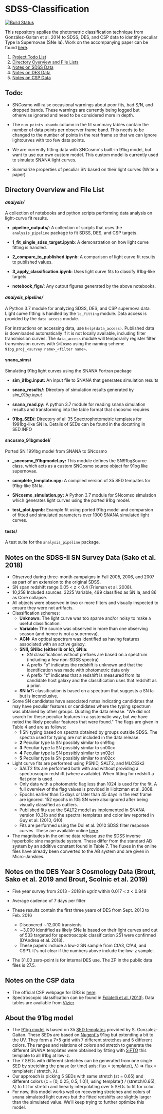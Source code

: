 # SDSS-Classification

  [![Build Status](https://travis-ci.com/mwvgroup/SDSS-Classification.svg?token=MKWwaqNeMpyaNQ2HGxM7&branch=master)](https://travis-ci.com/mwvgroup/SDSS-Classification)

This repository applies the photometric classification technique from González-Gaitan et al. 2014 to SDSS, DES, and CSP data to identify peculiar Type Ia Supernovae (SNe Ia).  Work on the accompanying paper can be found [here](https://github.com/mwvgroup/91bg_paper).

1. [Project Todo List](#todo)
1. [Directory Overview and File Lists](#directory-overview-and-file-lists)
1. [Notes on SDSS Data](#notes-on-the-sdss-ii-sn-survey-data-sako-et-al-2018)
1. [Notes on DES Data](#notes-on-the-des-year-3-cosmology-data-brout-sako-et-al-2019-and-brout-scolnic-et-al-2019)
1. [Notes on CSP Data](#notes-on-the-csp-data)



## Todo:

- SNCosmo will raise occasional warnings about poor fits, bad S/N, and dropped bands. These warnings are currently being logged but otherwise ignored and need to be considered more in depth.

- The `num_points_<band>` column in the fit summary tables contain the number of data points per observer frame band. This needs to be changed to the number of points in the rest frame so that we can ignore lightcurves with too few data points.

- We are currently fitting data with SNCosmo's built-in 91bg model, but want to use our own custom model. This custom model is currently used to simulate SNANA light curves.

- Summarize properties of peculiar SN based on their light curves (Write a paper)



## Directory Overview and File List

#### *analysis/*

  A collection of notebooks and python scripts performing data analysis on light-curve fit results.

- **pipeline_outputs/**: A collection of scripts that uses the `analysis_pipeline` package to fit SDSS, DES, and CSP targets.

- **1_fit_single_sdss_target.ipynb**: A demonstration on how light curve fitting is handled.

- **2_compare_to_published.ipynb**: A comparison of light curve fit results to published values.

- **3_apply_classification.ipynb**: Uses light curve fits to classify 91bg-like targets.

- **notebook_figs/**: Any output figures generated by the above notebooks.

  


#### *analysis_pipeline/* 

A Python 3.7 module for analyzing SDSS, DES, and CSP supernova data. Light curve fitting is handled by the `lc_fitting` module. Data access is provided by the `data_access` module. 

For instructions on accessing data, use `help(data_access)`. Published data is downloaded automatically if it is not locally available, including filter transmission curves. The `data_access` module will temporarily register filter transmission curves with `SNCosmo` using the naming scheme `91bg_proj_<survey name>_<filter name>`.



#### snana_sims/ 

  Simulating 91bg light curves using the SNANA Fortran package

- **sim_91bg.input:** An input file to SNANA that generates simulation results

- **snana_results/:** Directory of simulation results generated by *sim_91bg.input*

- **snana_read.py:** A python 3.7 module for reading snana simulation results and transforming into the table format that sncosmo requires

- **91bg_SED/:** Directory of all 35 Spectrophotometric templates for 1991bg-like SN Ia. Details of SEDs can be found in the docstring in SED.INFO

#### sncosmo_91bgmodel/ 

  Ported SN 1991bg model from SNANA to SNcosmo
  
- **_sncosmo_91bgmodel.py:** This module defines the SN91bgSource class, which acts as a custom SNCosmo source object for 91bg like supernovae.

- **complete_template.npy:** A compiled version of 35 SED tempates for 91bg-like SN Ia.

- **SNcosmo_simulation.py:** A Python 3.7 module for SNcomso simulation which generates light curves using the ported 91bg model.

- **test_plot.ipynb:** Example fit using ported 91bg model and comparsion of fitted and simulated parameters over 1000 SNANA simulated light curves.


#### tests/

  A test suite for the `analysis_pipeline` package.



## Notes on the SDSS-II SN Survey Data (Sako et al. 2018)

- Observed during three-month campaigns in Fall 2005, 2006, and 2007 as part of an extension to the original SDSS.
- SN span redshift range 0.05 < z < 0.4 (Frieman et al. 2008). 
- 10,258 Included sources. 3225 Variable, 499 classified as SN Ia, and 86 as Core collapse.
- All objects were observed in two or more filters and visually inspected to ensure they were not artifacts.
- Classification schemes:
  - **Unknown:** The light curve was too sparse and/or noisy to make a useful classification.
  - **Variable:** The source was observed in more than one observing season (and hence is not a supernova).
  - **AGN:** An optical spectrum was identified as having features associated with an active galaxy.
  - **SNII, SNIbc (either Ib or Ic), SNIa:** 
    - SN classifications without prefixes are based on a spectrum (including a few non-SDSS spectra)
    - A prefix “p” indicates the redshift is unknown and that the identification was made with photometric data only
    - A prefix “z” indicates that a redshift is measured from its candidate host galaxy and the classification uses that redshift as a prior. 
  - **SN Ia?:** classification is based on a spectrum that suggests a SN Ia but is inconclusive.
- Some SN candidates have associated notes indicating candidates that may have peculiar features or candidates where the typing spectrum was obtained by other groups. Quoting the data release: "We did not search for these peculiar features in a systematic way, but we have noted the likely peculiar features that were found." The flags are given in Table 4 and are as follows:
  - **1**  SN typing based on spectra obtained by groups outside SDSS. The spectra used for typing are not included in the data release. 
  - **2**  Peculiar type Ia SN possibly similar to sn91bg 
  - **3**  Peculiar type Ia SN possibly similar to sn00cx 
  - **4**  Peculiar type Ia SN possibly similar to sn02ci 
  - **5**  Peculiar type Ia SN possibly similar to sn02cx 
- Light curve fits are performed using PSNID, SALT2, and MLCS2k2
  - SALT2 fits are performed both with and without providing a spectroscopic redshift (where available). When fitting for redshift a flat prior is used.
  - Only data with a photometric flag less than 1024 is used for the fit. A full overview of the flag values is provided in Holtzman et al. 2008.
  - Epochs earlier than 15 days or later than 45 days in the rest frame are ignored. 152 epochs in 105 SN were also ignored after being visually classified as outliers.
  - Published fits use the SALT2 model as implemented in SNANA version 10.31b and the spectral templates and color law reported in Guy et al. (2010, G10)
  - Fits are performed using the Doi et al. 2010 SDSS filter response curves. These are available online [here](http://www.ioa.s.u-tokyo.ac.jp/~doi/sdss/SDSSresponse.html).
- The magnitudes in the online data release use the SDSS inverse hyperbolic sine magnitude system. These differ from the standard AB system by an additive constant found in Table 7. The fluxes in the online files have already been converted to the AB system and are given in Micro-Janskies.



## Notes on the DES Year 3 Cosmology Data (Brout, Sako et al. 2019 and Brout, Scolnic et al. 2019) 

- Five year survey from 2013 - 2018 in *ugriz* within 0.017 < z < 0.849
-  Average cadence of 7 days per filter
- These results contain the first three years of DES from Sept. 2013 to Feb. 2016
  - Discovered ∼12,000 transients
  - ∼3,000 identified as likely SNe Ia based on their light curves and out of 533 targeted for spectroscopic classification 251 were confirmed (D’Andrea et al. 2018).
  - These papers include a low-z SN sample from CfA3, CfA4, and CSP1. It's not clear if the numbers above include the low-z sample.
  
- The 31.00 zero-point is for internal DES use. The ZP in the public data files is 27.5.



## Notes on the CSP data

- The official CSP webpage for DR3 is [here](https://csp.obs.carnegiescience.edu/news-items/csp-dr3-photometry-released).
- Spectroscopic classification can be found in [Folatelli et al. (2013)](https://arxiv.org/abs/1305.6997). Data tables are available from [Vizier](http://cdsarc.u-strasbg.fr/viz-bin/cat/J/ApJ/773/53)



## About the 91bg model

- The [91bg model](https://github.com/mwvgroup/SDSS-Classification/blob/issues/3/port_model/sncosmo_91bgmodel/_sncosmo_91bgmodel.py) is based on 35 [SED templates](https://github.com/mwvgroup/SDSS-Classification/tree/issues/3/port_model/snana_sims/91BG_SED) provided by S. Gonzalez-Gaitan. These SEDs are based on [Nugent's](https://iopscience.iop.org/article/10.1086/341707) 91bg but extending a bit to the UV. They form a 7\*5 grid with 7 different stretches and 5 different colors. The ranges and relations of colors and stretch to generate the different SNANA templates were obtained by fitting with [SiFTO](https://iopscience.iop.org/article/10.1086/588518/meta) this template to all 91bg at low-z.
- The 7 SEDs with different stretches can be generated from one single SED by stretching the phase (or time) axis: flux = template(t, &lambda;) &rArr; flux = template(t / stretch, &lambda;).
- Our approach is picking 5 SEDs with same stretch (st = 0.65) and different colors (c = [0, 0.25, 0.5, 1.0]), using template(t / (stretch/0.65), &lambda;) to fit for stretch and linearly interpolating over 5 SEDs to fit for color.
- For now, this model works well on recovering stretches and colors of snana simulated light curves but the fitted redshifts are slightly larger than the simulated value. We'll keep trying to further optimize this model.
